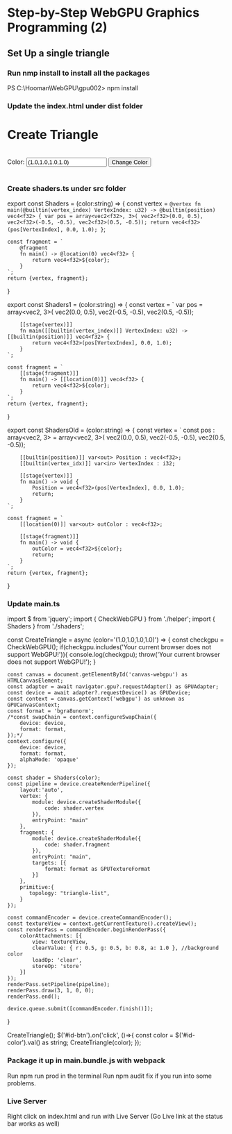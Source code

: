 # Step-by-Step WebGPU Graphics Programming (2) 

## Set Up a single triangle

### Run nmp install to install all the packages

PS C:\Hooman\WebGPU\gpu002> npm install

### Update the index.html under dist folder
<!DOCTYPE html>
<head>
   <meta charset="utf-8">
   <meta http-equiv="X-UA-Compatible" content="IE=edge">
   <title>WebGPU Step-by-Step 2</title>
   <meta name="description" content="">
   <meta name="viewport" content="width=device-width, initial-scale=1">
</head>

<body>
   <div>
      <h1>Create Triangle</h1><br>
      <label> Color:</label>
      <input type="text" id="id-color" value="(1.0,1.0,1.0,1.0)">
      <button type="button" id="id-btn">Change Color</button>
      <br><br>
      <canvas id="canvas-webgpu" width="640" height="480"></canvas>
   </div>
   <script src="main.bundle.js"></script>
</body>
</html>

### Create shaders.ts under src folder

export const Shaders = (color:string) => {
    const vertex = `
        @vertex
        fn main(@builtin(vertex_index) VertexIndex: u32) -> @builtin(position) vec4<f32> {
            var pos = array<vec2<f32>, 3>(
                vec2<f32>(0.0, 0.5),
                vec2<f32>(-0.5, -0.5),
                vec2<f32>(0.5, -0.5));
            return vec4<f32>(pos[VertexIndex], 0.0, 1.0);
        }
    `;

    const fragment = `
        @fragment
        fn main() -> @location(0) vec4<f32> {
            return vec4<f32>${color};
        }
    `;
    return {vertex, fragment};
}

export const Shaders1 = (color:string) => {
    const vertex = `
        var pos = array<vec2<f32>, 3>(
            vec2<f32>(0.0, 0.5),
            vec2<f32>(-0.5, -0.5),
            vec2<f32>(0.5, -0.5));

        [[stage(vertex)]]
        fn main([[builtin(vertex_index)]] VertexIndex: u32) -> [[builtin(position)]] vec4<f32> {
            return vec4<f32>(pos[VertexIndex], 0.0, 1.0);
        }
    `;

    const fragment = `
        [[stage(fragment)]]
        fn main() -> [[location(0)]] vec4<f32> {
            return vec4<f32>${color};
        }
    `;
    return {vertex, fragment};
}

export const ShadersOld = (color:string) => {
    const vertex = `
        const pos : array<vec2<f32>, 3> = array<vec2<f32>, 3>(
            vec2<f32>(0.0, 0.5),
            vec2<f32>(-0.5, -0.5),
            vec2<f32>(0.5, -0.5));

        [[builtin(position)]] var<out> Position : vec4<f32>;
        [[builtin(vertex_idx)]] var<in> VertexIndex : i32;

        [[stage(vertex)]]
        fn main() -> void {
            Position = vec4<f32>(pos[VertexIndex], 0.0, 1.0);
            return;
        }
    `;

    const fragment = `
        [[location(0)]] var<out> outColor : vec4<f32>;

        [[stage(fragment)]]
        fn main() -> void {
            outColor = vec4<f32>${color};
            return;
        }
    `;
    return {vertex, fragment};
}

### Update main.ts
import $ from 'jquery';
import { CheckWebGPU } from './helper';
import { Shaders } from './shaders';

const CreateTriangle = async (color='(1.0,1.0,1.0,1.0)') => {
    const checkgpu = CheckWebGPU();
    if(checkgpu.includes('Your current browser does not support WebGPU!')){
        console.log(checkgpu);
        throw('Your current browser does not support WebGPU!');
    }

    const canvas = document.getElementById('canvas-webgpu') as HTMLCanvasElement;        
    const adapter = await navigator.gpu?.requestAdapter() as GPUAdapter;       
    const device = await adapter?.requestDevice() as GPUDevice;
    const context = canvas.getContext('webgpu') as unknown as GPUCanvasContext;
    const format = 'bgra8unorm';
    /*const swapChain = context.configureSwapChain({
        device: device,
        format: format,
    });*/    
    context.configure({
        device: device,
        format: format,
        alphaMode: 'opaque'
    });
    
    const shader = Shaders(color);
    const pipeline = device.createRenderPipeline({
        layout:'auto',
        vertex: {
            module: device.createShaderModule({                    
                code: shader.vertex
            }),
            entryPoint: "main"
        },
        fragment: {
            module: device.createShaderModule({                    
                code: shader.fragment
            }),
            entryPoint: "main",
            targets: [{
                format: format as GPUTextureFormat
            }]
        },
        primitive:{
           topology: "triangle-list",
        }
    });

    const commandEncoder = device.createCommandEncoder();
    const textureView = context.getCurrentTexture().createView();
    const renderPass = commandEncoder.beginRenderPass({
        colorAttachments: [{
            view: textureView,
            clearValue: { r: 0.5, g: 0.5, b: 0.8, a: 1.0 }, //background color
            loadOp: 'clear',
            storeOp: 'store'
        }]
    });
    renderPass.setPipeline(pipeline);
    renderPass.draw(3, 1, 0, 0);
    renderPass.end();

    device.queue.submit([commandEncoder.finish()]);
}

CreateTriangle();
$('#id-btn').on('click', ()=>{
    const color = $('#id-color').val() as string;
    CreateTriangle(color);
});


### Package it up in main.bundle.js with webpack
Run npm run prod in the terminal
Run npm audit fix if you run into some problems.

### Live Server
Right click on index.html and run with Live Server (Go Live link at the status bar works as well)